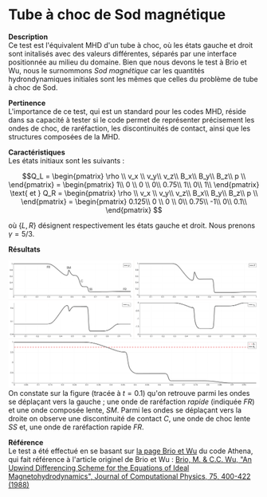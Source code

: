 # Tube à choc de Sod magnétique

**Description**  
Ce test est l'équivalent MHD d'un tube à choc, où les états gauche et droit sont initalisés avec des valeurs différentes, séparés par une interface positionnée au milieu du domaine. Bien que nous devons le test à Brio et Wu, nous le surnommons *Sod magnétique* car les quantités hydrondynamiques initiales sont les mêmes que celles du problème de tube à choc de Sod. 

**Pertinence**  
L'importance de ce test, qui est un standard pour les codes MHD, réside dans sa capacité à tester si le code permet de représenter précisement les ondes de choc, de raréfaction, les discontinuités de contact, ainsi que les structures composées de la MHD.

**Caractéristiques**  
Les états initiaux sont les suivants :

```math
Q_L =
\begin{pmatrix}
\rho \\
v_x \\
v_y\\
v_z\\
B_x\\
B_y\\
B_z\\
p \\
\end{pmatrix} = 
\begin{pmatrix}
1\\
0 \\
0 \\
0\\
0.75\\
1\\
0\\
1\\
\end{pmatrix}
\text{ et }

Q_R =
\begin{pmatrix}
\rho \\
v_x \\
v_y\\
v_z\\
B_x\\
B_y\\
B_z\\
p \\
\end{pmatrix} = 
\begin{pmatrix}
0.125\\
0 \\
0 \\
0\\
0.75\\
-1\\
0\\
0.1\\
\end{pmatrix}

```

où $\{L, R\}$ désignent respectivement les états gauche et droit. Nous prenons $\gamma = 5/3$.

**Résultats**  

![](./sod-mag.png)
On constate sur la figure (tracée à $t=0.1$) qu'on retrouve parmi les ondes se déplaçant vers la gauche ; une onde de raréfaction *rapide* (indiquée $FR$) et une onde composée lente, $SM$. Parmi les ondes se déplaçant vers la droite on observe une discontinuité de contact $C$, une onde de choc lente $SS$ et, une onde de raréfaction rapide $FR$. 

**Référence**  
Le test a été effectué en se basant sur [la page Brio et Wu](https://www.astro.princeton.edu/~jstone/Athena/tests/brio-wu/Brio-Wu.html) du code Athena, qui fait référence à l'article originel de Brio et Wu : [Brio, M. & C.C. Wu, "An Upwind Differencing Scheme for the Equations of Ideal Magnetohydrodynamics", Journal of Computational Physics, 75, 400-422 (1988)](https://ui.adsabs.harvard.edu/abs/1988JCoPh..75..400B/abstract)
